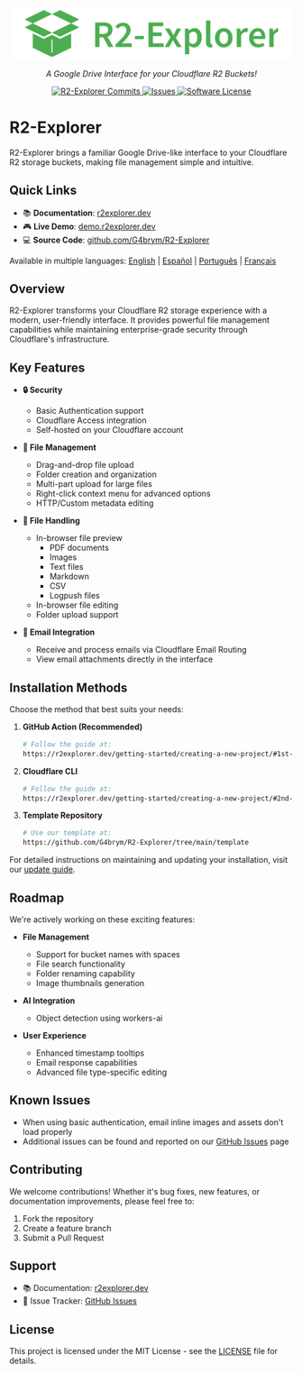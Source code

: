 <div align="center">
  <a href="https://r2explorer.dev/">
    <img src="https://raw.githubusercontent.com/G4brym/R2-explorer/refs/heads/main/packages/docs/pages/assets/r2-explorer-logo.png" width="500" height="auto" alt="R2-Explorer"/>
  </a>
</div>

<p align="center">
    <em>A Google Drive Interface for your Cloudflare R2 Buckets!</em>
</p>

<p align="center">
    <a href="https://github.com/G4brym/R2-Explorer/commits/main" target="_blank">
      <img src="https://img.shields.io/github/commit-activity/m/G4brym/R2-Explorer?label=Commits&style=social" alt="R2-Explorer Commits">
    </a>
    <a href="https://github.com/G4brym/R2-Explorer/issues" target="_blank">
      <img src="https://img.shields.io/github/issues/G4brym/R2-Explorer?style=social" alt="Issues">
    </a>
    <a href="https://github.com/G4brym/R2-Explorer/blob/main/LICENSE" target="_blank">
      <img src="https://img.shields.io/badge/license-MIT-brightgreen.svg?style=social" alt="Software License">
    </a>
</p>

# R2-Explorer

R2-Explorer brings a familiar Google Drive-like interface to your Cloudflare R2 storage buckets, making file management simple and intuitive.

## Quick Links

- 📚 **Documentation**: [r2explorer.dev](https://r2explorer.dev)
- 🎮 **Live Demo**: [demo.r2explorer.dev](https://demo.r2explorer.dev)
- 💻 **Source Code**: [github.com/G4brym/R2-Explorer](https://github.com/G4brym/R2-Explorer)

Available in multiple languages:
[English](https://r2explorer.dev) |
[Español](https://r2explorer-dev.translate.goog/?_x_tr_sl=en&_x_tr_tl=es) |
[Português](https://r2explorer-dev.translate.goog/?_x_tr_sl=en&_x_tr_tl=pt-PT) |
[Français](https://r2explorer-dev.translate.goog/?_x_tr_sl=en&_x_tr_tl=fr)

## Overview

R2-Explorer transforms your Cloudflare R2 storage experience with a modern, user-friendly interface. It provides powerful file management capabilities while maintaining enterprise-grade security through Cloudflare's infrastructure.

## Key Features

- **🔒 Security**
  - Basic Authentication support
  - Cloudflare Access integration
  - Self-hosted on your Cloudflare account

- **📁 File Management**
  - Drag-and-drop file upload
  - Folder creation and organization
  - Multi-part upload for large files
  - Right-click context menu for advanced options
  - HTTP/Custom metadata editing

- **👀 File Handling**
  - In-browser file preview
    - PDF documents
    - Images
    - Text files
    - Markdown
    - CSV
    - Logpush files
  - In-browser file editing
  - Folder upload support
  
- **📧 Email Integration**
  - Receive and process emails via Cloudflare Email Routing
  - View email attachments directly in the interface

## Installation Methods

Choose the method that best suits your needs:

1. **GitHub Action (Recommended)**
   ```bash
   # Follow the guide at:
   https://r2explorer.dev/getting-started/creating-a-new-project/#1st-method-github-action-recommended
   ```

2. **Cloudflare CLI**
   ```bash
   # Follow the guide at:
   https://r2explorer.dev/getting-started/creating-a-new-project/#2nd-method-create-cloudflare
   ```

3. **Template Repository**
   ```bash
   # Use our template at:
   https://github.com/G4brym/R2-Explorer/tree/main/template
   ```

For detailed instructions on maintaining and updating your installation, visit our [update guide](https://r2explorer.dev/getting-started/updating-your-project/).

## Roadmap

We're actively working on these exciting features:

- **File Management**
  - Support for bucket names with spaces
  - File search functionality
  - Folder renaming capability
  - Image thumbnails generation
  
- **AI Integration**
  - Object detection using workers-ai
  
- **User Experience**
  - Enhanced timestamp tooltips
  - Email response capabilities
  - Advanced file type-specific editing
  
## Known Issues

- When using basic authentication, email inline images and assets don't load properly
- Additional issues can be found and reported on our [GitHub Issues](https://github.com/G4brym/R2-Explorer/issues) page

## Contributing

We welcome contributions! Whether it's bug fixes, new features, or documentation improvements, please feel free to:

1. Fork the repository
2. Create a feature branch
3. Submit a Pull Request

## Support

- 📚 Documentation: [r2explorer.dev](https://r2explorer.dev)
- 🐛 Issue Tracker: [GitHub Issues](https://github.com/G4brym/R2-Explorer/issues)

## License

This project is licensed under the MIT License - see the [LICENSE](LICENSE) file for details.
